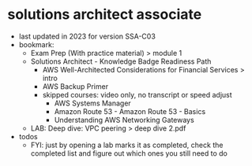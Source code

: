 # solutions architect associate

- last updated in 2023 for version SSA-C03
- bookmark:
  - Exam Prep (With practice material) > module 1
  - Solutions Architect - Knowledge Badge Readiness Path
    - AWS Well-Architected Considerations for Financial Services > intro
    - AWS Backup Primer
    - skipped courses: video only, no transcript or speed adjust
      - AWS Systems Manager
      - Amazon Route 53 - Amazon Route 53 - Basics
      - Understanding AWS Networking Gateways
  - LAB: Deep dive: VPC peering > deep dive 2.pdf
- todos
  - FYI: just by opening a lab marks it as completed, check the completed list and figure out which ones you still need to do
